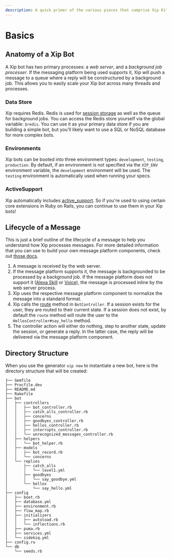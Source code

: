 ```yaml
---
description: A quick primer of the various pieces that comprise Xip Kit.
---
```


# Basics

## Anatomy of a Xip Bot

A Xip bot has two primary processes: a _web server_, and a _background job processer_. If the messaging platform being used supports it, Xip will push a message to a queue where a reply will be constructured by a background job. This allows you to easily scale your Xip bot across many threads and processes.

### Data Store

Xip requires Redis. Redis is used for [session storage](controllers/sessions/intro.md) as well as the queue for background jobs. You can access the Redis store yourself via the global variable: `$redis`. You can use it as your primary data store if you are building a simple bot, but you'll likely want to use a SQL or NoSQL database for more complex bots.

### Environments

Xip bots can be booted into three environment types: `development`, `testing`, `production`. By default, if an environment is not specified via the `XIP_ENV` environment variable, the `development` environment will be used. The `testing` environment is automatically used when running your specs.

### ActiveSupport

Xip automatically includes [active\_support](https://guides.rubyonrails.org/active_support_core_extensions.html). So if you're used to using certain core extensions in Ruby on Rails, you can continue to use them in your Xip bots!

## Lifecycle of a Message

This is just a brief outline of the lifecycle of a message to help you understand how Xip processes messages. For more detailed information that you can use to build your own message platform components, check out [those docs](components/message-platforms.md).

1. A message is received by the web server.
2. If the message platform supports it, the message is backgrounded to be processed by a background job. If the message platform does not support it \([Alexa Skill](platforms/alexa-skills.md) or [Voice](platforms/voice.md)\), the message is processed inline by the web server process.
3. Xip uses the respective message platform component to normalize the message into a standard format.
4. Xip calls the [route](controllers/route.md) method in `BotController`. If a session exists for the user, they are routed to their current state. If a session does not exist, by default the `route` method will route the user to the `HellosController#say_hello` method.
5. The controller action will either do nothing, step to another state, update the session, or generate a reply. In the latter case, the reply will be delivered via the message platform component.

## Directory Structure

When you use the generator `xip new` to instantiate a new bot, here is the directory structure that will be created:

```text
├── Gemfile
├── Procfile.dev
├── README.md
├── Rakefile
├── bot
│   ├── controllers
│   │   ├── bot_controller.rb
│   │   ├── catch_alls_controller.rb
│   │   ├── concerns
│   │   ├── goodbyes_controller.rb
│   │   ├── hellos_controller.rb
│   │   ├── interrupts_controller.rb
│   │   └── unrecognized_messages_controller.rb
│   ├── helpers
│   │   └── bot_helper.rb
│   ├── models
│   │   ├── bot_record.rb
│   │   └── concerns
│   └── replies
│       ├── catch_alls
│       │   └── level1.yml
│       ├── goodbyes
│       │   └── say_goodbye.yml
│       └── hellos
│           └── say_hello.yml
├── config
│   ├── boot.rb
│   ├── database.yml
│   ├── environment.rb
│   ├── flow_map.rb
│   ├── initializers
│   │   ├── autoload.rb
│   │   └── inflections.rb
│   ├── puma.rb
│   ├── services.yml
│   └── sidekiq.yml
├── config.ru
└── db
    └── seeds.rb
```


